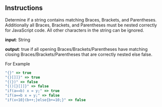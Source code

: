 ## Instructions

Determine if a string contains matching Braces, Brackets, and Parentheses. Additionally all Braces, Brackets, and Parentheses must be nested correctly for JavaScript code. All other characters in the string can be ignored.

**input**: String

**output**: true if all opening Braces/Brackets/Parentheses have matching closing Braces/Brackets/Parentheses that are correctly nested else false.

For Example

```js
"{}" => true
"{}[]]}" => true
"{(})" => false
"{()[}[]]}" => false
"if(a==b) x = y;" => true
"if(a==b x = y;" => false
"if(x<10}(b++;}else{b+=10;}" => false
```
